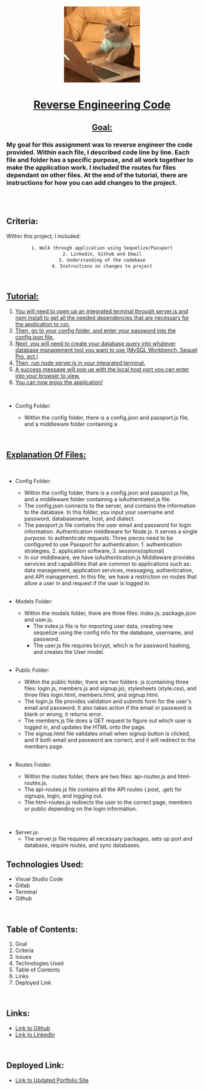 <br>
<u>

<center>

![alttext](public/codingCat.gif)

# Reverse Engineering Code

</u>

<u>

## Goal: 

</u>
</center>

### My goal for this assignment was to reverse engineer the code provided. Within each file, I described code line by line. Each file and folder has a specific purpose, and all work together to make the application work. I included the routes for files dependant on other files. At the end of the tutorial, there are instructions for how you can add changes to the project.

<br>


<br>



## Criteria:

Within this project, I included:

<center>

```
1. Walk through application using Sequelize/Passport
2. Linkedin, Github and Email
3. Understanding of the codebase
4. Instructions on changes to project

 ```

</center>

<br>

<u>

## Tutorial:

1. You will need to open up an integrated terminal through server.js and npm install to get all the needed dependencies that are necessary for the application to run. 
2. Then, go to your config folder, and enter your password into the config.json file.
3. Next, you will need to create your database query into whatever database management tool you want to use (MySQL Workbench, Sequel Pro, ect.)
4. Then, run node server.js in your integrated terminal.
5. A success message will pop up with the local host port you can enter into your browser to view.
6. You can now enjoy the application!

</u>

<br>

- Config Folder: 

    -  Within the config folder, there is a config.json and passport.js file, and a middleware folder containing a 

<br>

<u>

## Explanation Of Files:

</u>

<br>

- Config Folder: 

    -  Within the config folder, there is a config.json and passport.js file, and a middleware folder containing a isAuthentiated.js file.
    - The config.json connects to the server, and contains the information to the database. In this folder, you input your username and password, databasename, host, and dialect. 
    - The passport.js file contains the user email and password for login information. Authentication middleware for Node.js. It serves a single purpose: to authenticate requests. Three pieces need to be configured to use Passport for authentication: 1. authentication strategies, 2. application software, 3. sessions(optional)
    - In our middleware, we have isAuthentication.js Middleware provides services and capabilities that are common to applications such as: data management, application services, messaging, authentication, and API management. In this file, we have a restriction on routes that allow a user in and request if the user is logged in.




  <br>

- Models Folder: 

    -  Within the models folder, there are three files: index.js, package.json and user.js.
        - The index.js file is for importing user data, creating new sequelize using the config info for the database, username, and password.
        - The user.js file requires bcrypt, which is for password hashing, and creates the User model. 

  <br>

- Public Folder: 

    -  Within the public folder, there are two folders: js (containing three files: login.js, members.js and signup.js), stylesheets (style.css), and three files login.html, members.html, and signup.html.
    - The login.js file provides validation and submits form for the user's email and password. It also takes action if the email or password is blank or wrong, it returns error.
    - The members.js file does a GET request to figure out which user is logged in, and updates the HTML onto the page.
    - The signup.html file validates email when signup button is clicked, and if both email and password are correct, and it will redirect to the members page. 

  <br>
  
- Routes Folder: 

    -  Within the routes folder, there are two files: api-routes.js and html-routes.js.
    - The api-routes.js file contains all the API routes (.post, .get) for signups, login, and logging out. 
    - The html-routes.js redirects the user to the correct page, members or public depending on the login information.

<br>

- Server.js:
    - The server.js file requires all necessary packages, sets up port and database, require routes, and sync databases.

## Technologies Used:

- Visual Studio Code
- Gitlab
- Terminal
- Github

<br>

## Table of Contents:
1. Goal
2. Criteria
3. Issues
4. Technologies Used
5. Table of Contents
6. Links
7. Deployed Link


<br>

## Links:

- [Link to Github](https://github.com/kellystone4/reverseEngineeringCode)
- [Link to LinkedIn](https://www.linkedin.com/in/kelly-a-stone/)

<br>

## Deployed Link:
- [Link to Updated Portfolio Site](https://kellystone4.github.io/reverseEngineeringCode/)
